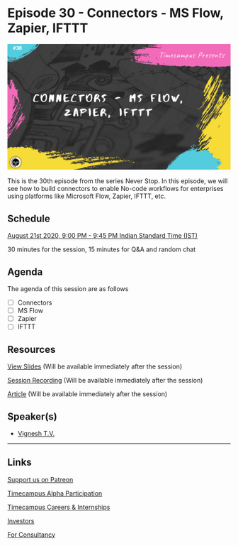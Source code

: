 # Episode 30 - Connectors - MS Flow, Zapier, IFTTT

![](30-Connectors.png)

This is the 30th episode from the series Never Stop. In this episode, we will see how to build connectors to enable No-code workflows for enterprises using platforms like Microsoft Flow, Zapier, IFTTT, etc.

## Schedule

[August 21st 2020, 9:00 PM - 9:45 PM Indian Standard Time (IST)](https://calendar.google.com/event?action=TEMPLATE&tmeid=MHMyNXFrYThmbHIwdWFwaGltMWNpaHByMHMgdGltZWNhbXB1cy5jb21fM2hxNHB0a3MwbGUycm5kMGowMW82MDE0YWdAZw&tmsrc=timecampus.com_3hq4ptks0le2rnd0j01o6014ag%40group.calendar.google.com)

30 minutes for the session, 15 minutes for Q&A and random chat

## Agenda

The agenda of this session are as follows

- [ ] Connectors
- [ ] MS Flow
- [ ] Zapier
- [ ] IFTTT

## Resources

[View Slides](#) (Will be available immediately after the session)

[Session Recording](#) (Will be available immediately after the session)

[Article](#) (Will be available immediately after the session)

## Speaker(s)

- [Vignesh T.V.](http://tvvignesh.com/)

------------------------------------------

## Links

[Support us on Patreon](https://www.patreon.com/timecampus)

[Timecampus Alpha Participation](https://docs.google.com/forms/d/1-fHizPhuXqDKqFZ2ns7Ttl00mT13DtjsRbHE5KtpxXs/viewform)

[Timecampus Careers & Internships](https://docs.google.com/forms/d/1jHW-I5yjHl49itwoyM5xxYUao0X1fbnnoxJd78fS5u8/viewform)

[Investors](https://docs.google.com/forms/d/13jkHPdvqoMDNsyzpC8-Dbv0lai8bXOvOLIovey7hfUM/viewform)

[For Consultancy](https://docs.google.com/forms/d/e/1FAIpQLSeCb-Pu7Hcnh7oRvleRka2VW8EVZ6d8cNEccV7jKVmzhE6ilg/viewform)
